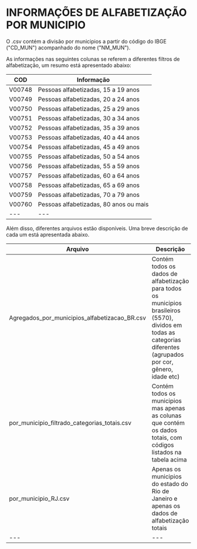# INFORMAÇÕES DE ALFABETIZAÇÃO POR MUNICIPIO
O .csv contém a divisão por municipios a partir do código do IBGE ("CD_MUN") acompanhado do nome ("NM_MUN").

As informações nas seguintes colunas se referem a diferentes filtros de alfabetização, um resumo está apresentado abaixo:

| COD | Informação |
| ---- | --- | 
| V00748 | Pessoas alfabetizadas, 15 a 19 anos |
| V00749 | Pessoas alfabetizadas, 20 a 24 anos | 
| V00750 | Pessoas alfabetizadas, 25 a 29 anos | 
| V00751 | Pessoas alfabetizadas, 30 a 34 anos | 
| V00752 | Pessoas alfabetizadas, 35 a 39 anos | 
| V00753 | Pessoas alfabetizadas, 40 a 44 anos | 
| V00754 | Pessoas alfabetizadas, 45 a 49 anos | 
| V00755 | Pessoas alfabetizadas, 50 a 54 anos | 
| V00756 | Pessoas alfabetizadas, 55 a 59 anos | 
| V00757 | Pessoas alfabetizadas, 60 a 64 anos | 
| V00758 | Pessoas alfabetizadas, 65 a 69 anos | 
| V00759 | Pessoas alfabetizadas, 70 a 79 anos | 
| V00760 | Pessoas alfabetizadas, 80 anos ou mais |
| --- | --- |

Além disso, diferentes arquivos estão disponíveis. Uma breve descrição de cada um está apresentada abaixo.

| Arquivo | Descrição | Origem |
| --- | --- | --- |
| Agregados_por_municipios_alfabetizacao_BR.csv | Contém todos os dados de alfabetização para todos os municipios brasileiros (5570), dividos em todas as categorias diferentes (agrupados por cor, gênero, idade etc) | CENSO 2022 por setor censitário (CENSO 2022 - https://www.ibge.gov.br/estatisticas/sociais/saude/22827-censo-demografico-2022.html?=&t=downloads)
| por_municipio_filtrado_categorias_totais.csv | Contém todos os municipios mas apenas as colunas que contém os dados totais, com códigos listados na tabela acima | Agregados_por_municipios_alfabetizacao_BR.csv + modificações em python em First_analysis.ipynb |
| por_municipio_RJ.csv | Apenas os municipios do estado do Rio de Janeiro e apenas os dados de alfabetização totais | por_municipio_filtrado_categorias_totais.csv + modificações em python em First_analysis.ipynb |
| --- | --- | --- |
